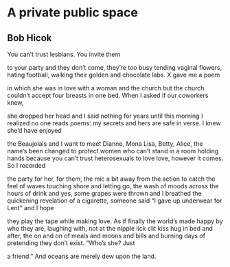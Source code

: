# A private public space
## Bob Hicok
You can’t trust lesbians. You invite them

to your party and they don’t come,
they’re too busy tending vaginal
flowers, hating football, walking their golden
and chocolate labs. X gave me a poem

in which she was in love with a woman
and the church but the church
couldn’t accept four breasts in one bed.
When I asked if our coworkers knew,

she dropped her head and I said nothing
for years until this morning I realized
no one reads poems: my secrets and hers
are safe in verse. I knew she’d have enjoyed

the Beaujolais and I want to meet Dianne,
Mona Lisa, Betty, Alice,
the name’s been changed
to protect women who can’t stand in a room
holding hands because you can’t trust
heterosexuals to love love, however
it comes. So I recorded

the party for her, for them, the mic
a bit away from the action
to catch the feel of waves touching shore
and letting go, the wash of moods
across the hours of drink and yes, some grapes
were thrown and I breathed
the quickening revelation
of a cigarette, someone said “I gave up
underwear for Lent” and I hope

they play the tape while making love.
As if finally the world’s made happy
by who they are, laughing with, not at
the nipple lick clit kiss hug
in bed and after, the on and on
of meals and moons and bills
and burning days of pretending
they don’t exist. “Who’s she? Just

a friend.” And oceans are merely dew
upon the land.